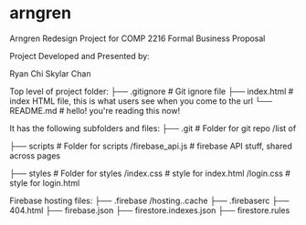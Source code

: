 # arngren

Arngren Redesign Project for COMP 2216 Formal Business Proposal

Project Developed and Presented by:

Ryan
Chi
Skylar
Chan


 Top level of project folder: 
├── .gitignore               # Git ignore file
├── index.html               # index HTML file, this is what users see when you come to the url
└── README.md                # hello! you're reading this now!

It has the following subfolders and files:
├── .git                     # Folder for git repo
        /list of 
        
├── scripts                         # Folder for scripts
        /firebase_api.js            # firebase API stuff, shared across pages


├── styles                          # Folder for styles
        /index.css                  # style for index.html
        /login.css                  # style for login.html


Firebase hosting files: 
├── .firebase
	/hosting..cache
├── .firebaserc
├── 404.html
├── firebase.json
├── firestore.indexes.json
├── firestore.rules

